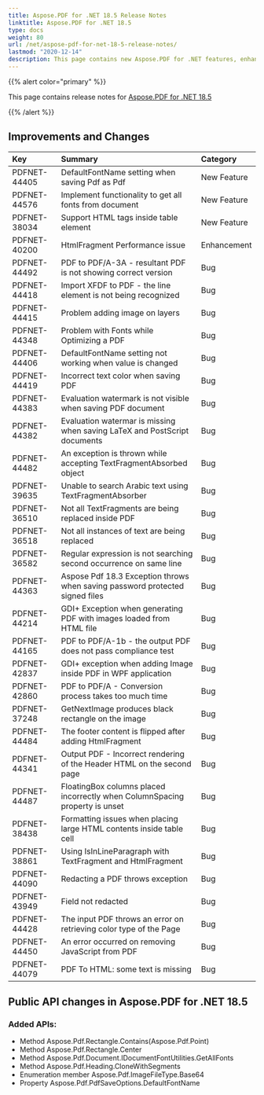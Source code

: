 ```yaml
---
title: Aspose.PDF for .NET 18.5 Release Notes
linktitle: Aspose.PDF for .NET 18.5
type: docs
weight: 80
url: /net/aspose-pdf-for-net-18-5-release-notes/
lastmod: "2020-12-14"
description: This page contains new Aspose.PDF for .NET features, enhancement, and bug fixes in 2018, version 18.5.
---
```


{{% alert color="primary" %}} 

This page contains release notes for [Aspose.PDF for .NET 18.5](https://www.nuget.org/packages/Aspose.Pdf/18.5.0)

{{% /alert %}} 

## Improvements and Changes

|**Key**|**Summary**|**Category**|
| :- | :- | :- |
|PDFNET-44405|DefaultFontName setting when saving Pdf as Pdf|New Feature|
|PDFNET-44576|Implement functionality to get all fonts from document|New Feature|
|PDFNET-38034|Support HTML tags inside table element|New Feature|
|PDFNET-40200|HtmlFragment Performance issue|Enhancement|
|PDFNET-44492|PDF to PDF/A-3A - resultant PDF is not showing correct version|Bug|
|PDFNET-44418|Import XFDF to PDF - the line element is not being recognized|Bug|
|PDFNET-44415|Problem adding image on layers|Bug|
|PDFNET-44348|Problem with Fonts while Optimizing a PDF|Bug|
|PDFNET-44406|DefaultFontName setting not working when value is changed|Bug|
|PDFNET-44419|Incorrect text color when saving PDF|Bug|
|PDFNET-44383|Evaluation watermark is not visible when saving PDF document|Bug|
|PDFNET-44382|Evaluation watermar is missing when saving LaTeX and PostScript documents|Bug|
|PDFNET-44482|An exception is thrown while accepting TextFragmentAbsorbed object|Bug|
|PDFNET-39635|Unable to search Arabic text using TextFragmentAbsorber|Bug|
|PDFNET-36510|Not all TextFragments are being replaced inside PDF|Bug|
|PDFNET-36518|Not all instances of text are being replaced|Bug|
|PDFNET-36582|Regular expression is not searching second occurrence on same line|Bug|
|PDFNET-44363|Aspose Pdf 18.3 Exception throws when saving password protected signed files|Bug|
|PDFNET-44214|GDI+ Exception when generating PDF with images loaded from HTML file|Bug|
|PDFNET-44165|PDF to PDF/A-1b - the output PDF does not pass compliance test|Bug|
|PDFNET-42837|GDI+ exception when adding Image inside PDF in WPF application|Bug|
|PDFNET-42860|PDF to PDF/A - Conversion process takes too much time|Bug|
|PDFNET-37248|GetNextImage produces black rectangle on the image|Bug|
|PDFNET-44484|The footer content is flipped after adding HtmlFragment|Bug|
|PDFNET-44341|Output PDF - Incorrect rendering of the Header HTML on the second page|Bug|
|PDFNET-44487|FloatingBox columns placed incorrectly when ColumnSpacing property is unset|Bug|
|PDFNET-38438|Formatting issues when placing large HTML contents inside table cell|Bug|
|PDFNET-38861|Using IsInLineParagraph with TextFragment and HtmlFragment|Bug|
|PDFNET-44090|Redacting a PDF throws exception|Bug|
|PDFNET-43949|Field not redacted|Bug|
|PDFNET-44428|The input PDF throws an error on retrieving color type of the Page|Bug|
|PDFNET-44450|An error occurred on removing JavaScript from PDF|Bug|
|PDFNET-44079|PDF To HTML: some text is missing|Bug|

## Public API changes in Aspose.PDF for .NET 18.5

### Added APIs:

* Method Aspose.Pdf.Rectangle.Contains(Aspose.Pdf.Point)  
* Method Aspose.Pdf.Rectangle.Center  
* Method Aspose.Pdf.Document.IDocumentFontUtilities.GetAllFonts  
* Method Aspose.Pdf.Heading.CloneWithSegments  
* Enumeration member Aspose.Pdf.ImageFileType.Base64  
* Property Aspose.Pdf.PdfSaveOptions.DefaultFontName  
